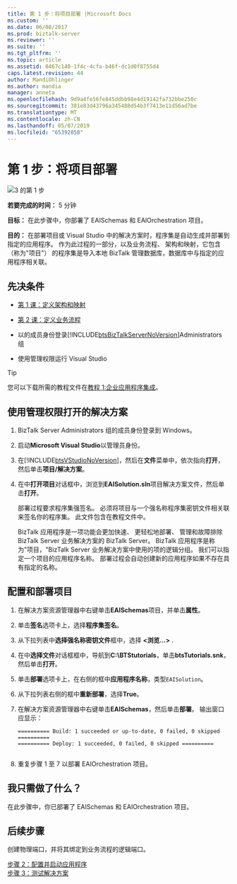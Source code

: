 ```yaml
---
title: 第 1 步：将项目部署 |Microsoft Docs
ms.custom: ''
ms.date: 06/08/2017
ms.prod: biztalk-server
ms.reviewer: ''
ms.suite: ''
ms.tgt_pltfrm: ''
ms.topic: article
ms.assetid: 0467c140-1f4c-4cfa-b46f-dc1d0f8755d4
caps.latest.revision: 44
author: MandiOhlinger
ms.author: mandia
manager: anneta
ms.openlocfilehash: 9d9a4fe56fe845ddbb98e4d19142fa732bbe250c
ms.sourcegitcommit: 381e83d43796a345488d54b3f7413e11d56ad7be
ms.translationtype: MT
ms.contentlocale: zh-CN
ms.lasthandoff: 05/07/2019
ms.locfileid: "65392858"
---
```

# <a name="step-1-deploy-the-projects"></a>第 1 步：将项目部署
![3 的第 1 步](../adapters-and-accelerators/adapter-oracle-database/media/step-1of3.gif "Step_1of3")  
  
 **若要完成的时间：** 5 分钟  
  
 **目标：** 在此步骤中，你部署了 EAISchemas 和 EAIOrchestration 项目。  
  
 **目的：** 在部署项目或 Visual Studio 中的解决方案时，程序集是自动生成并部署到指定的应用程序。 作为此过程的一部分，以及业务流程、 架构和映射，它包含 （称为"项目"） 的程序集是导入本地 BizTalk 管理数据库，数据库中与指定的应用程序相关联。  
  
## <a name="prerequisites"></a>先决条件  
  
- [第 1 课：定义架构和映射](../core/lesson-1-define-schemas-and-a-map.md)  
  
- [第 2 课：定义业务流程](../core/lesson-2-define-the-business-process.md)  
  
- 以的成员身份登录[!INCLUDE[btsBizTalkServerNoVersion](../includes/btsbiztalkservernoversion-md.md)]Administrators 组

- 使用管理权限运行 Visual Studio

> [!TIP]
> 您可以下载所需的教程文件在[教程 1:企业应用程序集成](https://www.microsoft.com/download/details.aspx?id=22793)。

## <a name="open-the-solution-with-administrative-rights"></a>使用管理权限打开的解决方案  
  
1. BizTalk Server Administrators 组的成员身份登录到 Windows。  
  
2. 启动**Microsoft Visual Studio**以管理员身份。  
  
3. 在[!INCLUDE[btsVStudioNoVersion](../includes/btsvstudionoversion-md.md)]，然后在**文件**菜单中，依次指向**打开**，然后单击**项目/解决方案**。  
  
4. 在中**打开项目**对话框中，浏览到**EAISolution.sln**项目解决方案文件，然后单击**打开**。  
  
   部署过程要求程序集强签名。  必须将项目与一个强名称程序集密钥文件相关联来签名你的程序集。  此文件包含在教程文件中。  
  
   BizTalk 应用程序是一项功能会更加快速、 更轻松地部署、 管理和故障排除 BizTalk Server 业务解决方案的 BizTalk Server。 BizTalk 应用程序是称为"项目，"BizTalk Server 业务解决方案中使用的项的逻辑分组。 我们可以指定一个项目的应用程序名称。  部署过程会自动创建新的应用程序如果不存在具有指定的名称。  
  
## <a name="configure-and-deploy-the-projects"></a>配置和部署项目  
  
1.  在解决方案资源管理器中右键单击**EAISchemas**项目，并单击**属性**。  
  
2.  单击**签名**选项卡上，选择**程序集签名**。  
  
3.  从下拉列表中**选择强名称密钥文件**框中，选择 **\<浏览...\>** .  
  
4.  在中**选择文件**对话框框中，导航到**C:\BTStutorials**，单击**btsTutorials.snk**，然后单击**打开**。 
  
5.  单击**部署**选项卡上，在右侧的框中**应用程序名称**，类型`EAISolution`。  
  
6.  从下拉列表右侧的框中**重新部署**，选择**True**。  
  
7.  在解决方案资源管理器中右键单击**EAISchemas**，然后单击**部署**。  输出窗口应显示：  
  
    ```  
    ========== Build: 1 succeeded or up-to-date, 0 failed, 0 skipped ==========  
    ========== Deploy: 1 succeeded, 0 failed, 0 skipped ==========  
  
    ```  
  
8.  重复步骤 1 至 7 以部署 EAIOrchestration 项目。  
  
## <a name="what-did-i-just-do"></a>我只需做了什么？  
 在此步骤中，你已部署了 EAISchemas 和 EAIOrchestration 项目。  
  
## <a name="next-steps"></a>后续步骤  
 创建物理端口，并将其绑定到业务流程的逻辑端口。  
  
 [步骤 2：配置并启动应用程序](../core/step-2-configure-and-start-the-application1.md)   
 [步骤 3：测试解决方案](../core/step-3-test-the-solution2.md)
